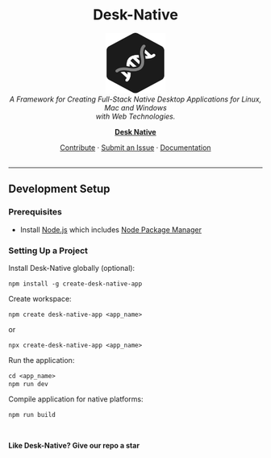 <h1 align="center">Desk-Native</h1>

<p align="center">
  <img src="template/src/client/assets/logo2.svg" alt="Desk-Native logo" width="120px" height="120px"/>
  <br>
  <i>
    A Framework for Creating Full-Stack Native Desktop Applications for Linux, Mac and Windows <br> with Web Technologies.
  </i>
  <br>
</p>

<p align="center">
  <a href="https://thesudoersclub.github.io/projects/desk-native"><strong>Desk Native</strong></a>
  <br>
</p>

<p align="center">
  <a href="https://thesudoersclub.github.io/projects/desk-native/docs/contribute">Contribute</a>
  ·
  <a href="https://github.com/TheSudoersClub/Desk-Native/issues">Submit an Issue</a>
  ·
  <a href="https://thesudoersclub.github.io/projects/desk-native/docs">Documentation</a>
  <br>
  <br>
</p>


<hr>

## Development Setup

### Prerequisites

- Install [Node.js] which includes [Node Package Manager][npm]

### Setting Up a Project

Install Desk-Native globally (optional):

```
npm install -g create-desk-native-app
```

Create workspace:

```
npm create desk-native-app <app_name>
```
or
```
npx create-desk-native-app <app_name>
```

Run the application:

```
cd <app_name>
npm run dev
```

Compile application for native platforms:

```
npm run build
```
<br>

**Like Desk-Native? Give our repo a star**

<!-- var  -->
[node.js]: https://nodejs.org/
[npm]: https://www.npmjs.com/get-npm